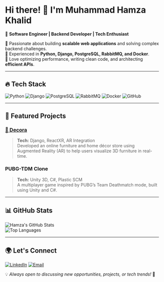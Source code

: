 # Hi there! 👋 I'm Muhammad Hamza Khalid

🚀 **Software Engineer | Backend Developer | Tech Enthusiast**

🔹 Passionate about building **scalable web applications** and solving complex backend challenges.  
🔹 Experienced in **Python, Django, PostgreSQL, RabbitMQ, and Docker**.  
🔹 Love optimizing performance, writing clean code, and architecting **efficient APIs**.

---

## 🔥 Tech Stack

![Python](https://img.shields.io/badge/Python-3776AB?style=for-the-badge&logo=python&logoColor=white)
![Django](https://img.shields.io/badge/Django-092E20?style=for-the-badge&logo=django&logoColor=white)
![PostgreSQL](https://img.shields.io/badge/PostgreSQL-316192?style=for-the-badge&logo=postgresql&logoColor=white)
![RabbitMQ](https://img.shields.io/badge/RabbitMQ-FF6600?style=for-the-badge&logo=rabbitmq&logoColor=white)
![Docker](https://img.shields.io/badge/Docker-2496ED?style=for-the-badge&logo=docker&logoColor=white)
![GitHub](https://img.shields.io/badge/GitHub-181717?style=for-the-badge&logo=github&logoColor=white)

---

## 📌 Featured Projects

### [🔗 Decora](https://github.com/Bilal-2/Decora)
> **Tech:** Django, ReactXR, AR Integration  
Developed an online furniture and home décor store using Augmented Reality (AR) to help users visualize 3D furniture in real-time.

### PUBG-TDM Clone
> **Tech:** Unity 3D, C#, Plastic SCM  
A multiplayer game inspired by PUBG’s Team Deathmatch mode, built using Unity and C#.

---

## 📊 GitHub Stats

![Hamza's GitHub Stats](https://github-readme-stats.vercel.app/api?username=muhammadhamzakhalid&show_icons=true&theme=dark)  
![Top Languages](https://github-readme-stats.vercel.app/api/top-langs/?username=muhammadhamzakhalid&layout=compact&theme=dark)

---

## 🌍 Let's Connect

[![LinkedIn](https://img.shields.io/badge/LinkedIn-0077B5?style=for-the-badge&logo=linkedin&logoColor=white)](https://www.linkedin.com/in/muhammadhamzakhalid)
[![Email](https://img.shields.io/badge/Email-D14836?style=for-the-badge&logo=gmail&logoColor=white)](mailto:hamzakhalidpk65@gmail.com)

💡 *Always open to discussing new opportunities, projects, or tech trends!* 🚀
